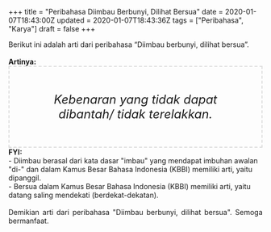 +++
title = "Peribahasa Diimbau Berbunyi, Dilihat Bersua"
date = 2020-01-07T18:43:00Z
updated = 2020-01-07T18:43:36Z
tags = ["Peribahasa", "Karya"]
draft = false
+++

<div dir="ltr" style="text-align: left;" trbidi="on"><div style="text-align: justify;">Berikut ini adalah arti dari peribahasa “Diimbau berbunyi, dilihat bersua”.</div><br /><div style="text-align: justify;"><b>Artinya:</b></div><div style="border: 2px dashed #ddd; font-size: 24px; height: auto; margin: 0 auto; padding: 50px; text-align: center; width: auto;"><i>Kebenaran yang tidak dapat dibantah/ tidak terelakkan.</i></div><b>FYI:</b><br />- Diimbau berasal dari kata dasar "imbau" yang mendapat imbuhan awalan "di-" dan dalam Kamus Besar Bahasa Indonesia (KBBI) memiliki arti, yaitu dipanggil.<br />- Bersua dalam Kamus Besar Bahasa Indonesia (KBBI) memiliki arti, yaitu datang saling mendekati (berdekat-dekatan).<br /><br /><div style="text-align: justify;">Demikian arti dari peribahasa "Diimbau berbunyi, dilihat bersua". Semoga bermanfaat.</div></div>
